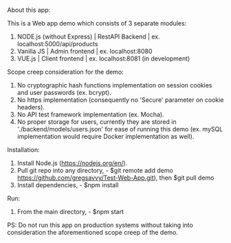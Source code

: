 About this app:

This is a Web app demo which consists of 3 separate modules:

1. NODE.js (without Express) | RestAPI Backend | ex. localhost:5000/api/products
2. Vanilla JS | Admin frontend | ex. localhost:8080
3. VUE.js | Client frontend | ex. localhost:8081 (in development)

Scope creep consideration for the demo:

1. No cryptographic hash functions implementation on session cookies and user passwords (ex. bcrypt).
2. No https implementation (consequently no 'Secure' parameter on cookie headers).
3. No API test framework implementation (ex. Mocha).
4. No proper storage for users, currently they are stored in './backend/models/users.json' for ease of running this demo (ex. mySQL implementation would require Docker implementation as well).

Installation:

1. Install Node.js (https://nodejs.org/en/).
2. Pull git repo into any directory, - $git remote add demo https://github.com/gregsavvy/Test-Web-App.git), then $git pull demo
3. Install dependencies, - $npm install

Run:
1. From the main directory, - $npm start

PS:
Do not run this app on production systems without taking into consideration the aforementioned scope creep of the demo.
